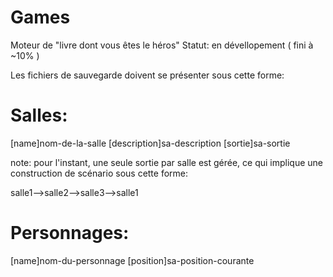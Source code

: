 Games
=====

Moteur de "livre dont vous êtes le héros"
Statut: en dévellopement ( fini à ~10% )

Les fichiers de sauvegarde doivent se présenter sous cette forme:

Salles:
=======
[name]nom-de-la-salle
[description]sa-description
[sortie]sa-sortie

note: pour l'instant, une seule sortie par salle est gérée, ce qui implique une construction
de scénario sous cette forme:

salle1-->salle2-->salle3-->salle1

Personnages:
============
[name]nom-du-personnage
[position]sa-position-courante
